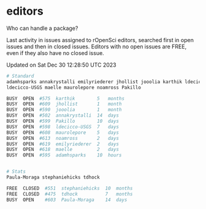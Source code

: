 # editors

Who can handle a package?

Last activity in issues assigned to rOpenSci editors, searched first in open
issues and then in closed issues. Editors with no open issues are FREE, even if
they also have no closed issue.


Updated on Sat Dec 30 12:28:50 UTC 2023

```bash
# Standard
adamhsparks annakrystalli emilyriederer jhollist jooolia karthik ldecicco
ldecicco-USGS maelle maurolepore noamross Pakillo

BUSY  OPEN  #575  karthik        5   months
BUSY  OPEN  #609  jhollist       1   month
BUSY  OPEN  #590  jooolia        1   month
BUSY  OPEN  #502  annakrystalli  14  days
BUSY  OPEN  #599  Pakillo        10  days
BUSY  OPEN  #598  ldecicco-USGS  7   days
BUSY  OPEN  #608  maurolepore    5   days
BUSY  OPEN  #613  noamross       2   days
BUSY  OPEN  #619  emilyriederer  2   days
BUSY  OPEN  #618  maelle         2   days
BUSY  OPEN  #595  adamhsparks    10  hours


# Stats
Paula-Moraga stephaniehicks tdhock

FREE  CLOSED  #551  stephaniehicks  10  months
FREE  CLOSED  #475  tdhock          7   months
BUSY  OPEN    #603  Paula-Moraga    14  days
```
